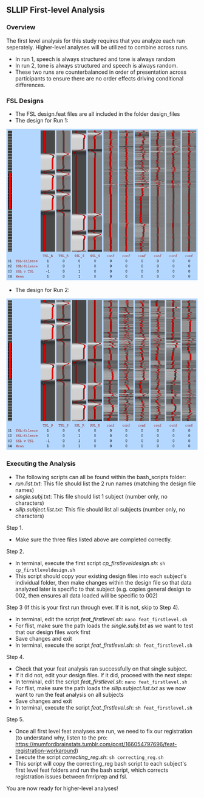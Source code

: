 ## SLLIP First-level Analysis

### Overview
The first level analysis for this study requires that you analyze each run seperately. Higher-level analyses will be utilized to combine across runs.
- In run 1, speech is always structured and tone is always random
- In run 2, tone is always structured and speech is always random. 
- These two runs are counterbalanced in order of presentation across participants to ensure there are no order effects driving conditional differences.

### FSL Designs
- The FSL design.feat files are all included in the folder design_files
- The design for Run 1:

![Run 1](https://github.com/juliagoolia28/sllip/blob/master/mri_analysis/firstlevel_fsl/firstlevel_run1_design.png)
- The design for Run 2:

![Run 2](https://github.com/juliagoolia28/sllip/blob/master/mri_analysis/firstlevel_fsl/firstlevel_run2_design.png)

### Executing the Analysis
- The following scripts can all be found within the bash_scripts folder:
- *run.list.txt*: This file should list the 2 run names (matching the design file names)
- *single.subj.txt*: This file should list 1 subject (number only, no characters)
- *sllip.subject.list.txt*: This file should list all subjects (number only, no characters)

Step 1.
- Make sure the three files listed above are completed correctly.

Step 2. 
- In terminal, execute the first script *cp_firstleveldesign.sh*:
```sh cp_firstleveldesign.sh```
- This script should copy your existing design files into each subject's individual folder, then make changes within the design file so that data analyzed later is specific to that subject (e.g. copies general design to 002, then ensures all data loaded will be specific to 002)

Step 3 (If this is your first run through ever. If it is not, skip to Step 4).
- In terminal, edit the script *feat_firstlevel.sh*:
```nano feat_firstlevel.sh```
- For flist, make sure the path loads the *single.subj.txt* as we want to test that our design files work first
- Save changes and exit
- In terminal, execute the script *feat_firstlevel.sh*:
```sh feat_firstlevel.sh```

Step 4. 
- Check that your feat analysis ran successfully on that single subject. 
- If it did not, edit your design files. If it did, proceed with the next steps:
- In terminal, edit the script *feat_firstlevel.sh*:
```nano feat_firstlevel.sh```
- For flist, make sure the path loads the *sllip.subject.list.txt* as we now want to run the feat analysis on all subjects
- Save changes and exit
- In terminal, execute the script *feat_firstlevel.sh*:
```sh feat_firstlevel.sh```

Step 5. 
- Once all first level feat analyses are run, we need to fix our registration (to understand why, listen to the pro: <https://mumfordbrainstats.tumblr.com/post/166054797696/feat-registration-workaround>)
- Execute the script *correcting_reg.sh*:
```sh correcting_reg.sh```
- This script will copy the correcting_reg bash script to each subject's first level feat folders and run the bash script, which corrects registration issues between fmriprep and fsl.

You are now ready for higher-level analyses!
